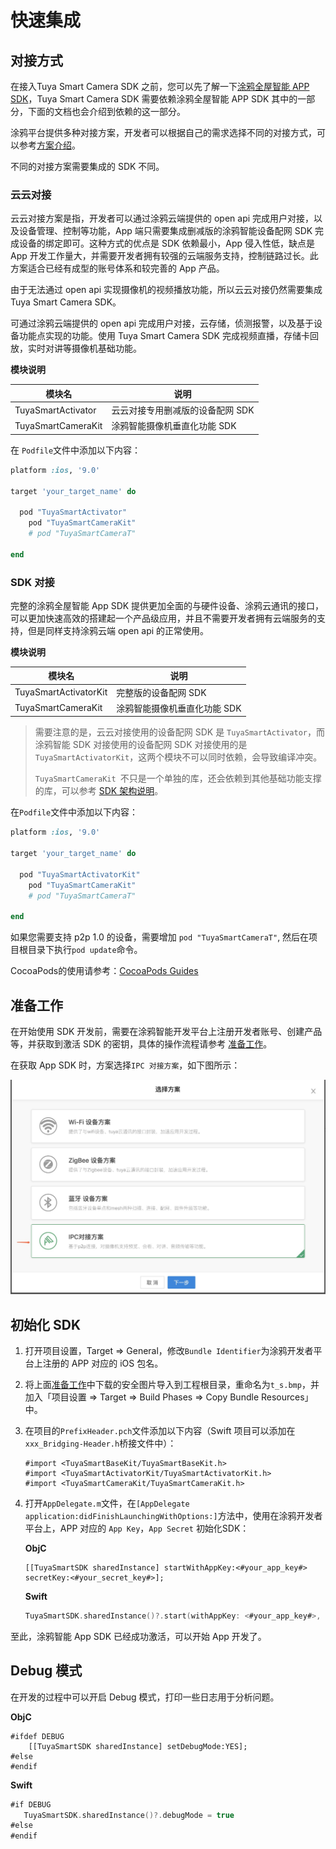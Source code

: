 # 快速集成

## 对接方式

在接入Tuya Smart Camera SDK 之前，您可以先了解一下[涂鸦全屋智能 APP SDK](https://tuyainc.github.io/tuyasmart_home_ios_sdk_doc/zh-hans/)，Tuya Smart Camera SDK 需要依赖涂鸦全屋智能 APP SDK 其中的一部分，下面的文档也会介绍到依赖的这一部分。

涂鸦平台提供多种对接方案，开发者可以根据自己的需求选择不同的对接方式，可以参考[方案介绍](https://docs.tuya.com/zh/iot/open-api/quick-start/solution-overview)。

不同的对接方案需要集成的 SDK 不同。

### 云云对接

云云对接方案是指，开发者可以通过涂鸦云端提供的 open api 完成用户对接，以及设备管理、控制等功能，App 端只需要集成删减版的涂鸦智能设备配网 SDK 完成设备的绑定即可。这种方式的优点是 SDK 依赖最小，App 侵入性低，缺点是 App 开发工作量大，并需要开发者拥有较强的云端服务支持，控制链路过长。此方案适合已经有成型的账号体系和较完善的 App 产品。

由于无法通过 open api 实现摄像机的视频播放功能，所以云云对接仍然需要集成 Tuya Smart Camera SDK。

可通过涂鸦云端提供的 open api 完成用户对接，云存储，侦测报警，以及基于设备功能点实现的功能。使用 Tuya Smart Camera SDK 完成视频直播，存储卡回放，实时对讲等摄像机基础功能。

**模块说明**

| 模块名             | 说明                             |
| ------------------ | -------------------------------- |
| TuyaSmartActivator | 云云对接专用删减版的设备配网 SDK |
| TuyaSmartCameraKit | 涂鸦智能摄像机垂直化功能 SDK     |

在 ```Podfile```文件中添加以下内容：

```ruby
platform :ios, '9.0'

target 'your_target_name' do

  pod "TuyaSmartActivator"
	pod "TuyaSmartCameraKit"
	# pod "TuyaSmartCameraT"

end
```

### SDK 对接

完整的涂鸦全屋智能 App SDK 提供更加全面的与硬件设备、涂鸦云通讯的接口，可以更加快速高效的搭建起一个产品级应用，并且不需要开发者拥有云端服务的支持，但是同样支持涂鸦云端 open api 的正常使用。

**模块说明**

| 模块名                | 说明                         |
| --------------------- | ---------------------------- |
| TuyaSmartActivatorKit | 完整版的设备配网 SDK         |
| TuyaSmartCameraKit    | 涂鸦智能摄像机垂直化功能 SDK |

> 需要注意的是，云云对接使用的设备配网 SDK 是 `TuyaSmartActivator`，而涂鸦智能 SDK 对接使用的设备配网 SDK 对接使用的是`TuyaSmartActivatorKit`，这两个模块不可以同时依赖，会导致编译冲突。
>
> `TuyaSmartCameraKit `不只是一个单独的库，还会依赖到其他基础功能支撑的库，可以参考 [SDK 架构说明](https://tuyainc.github.io/tuyasmart_camera_ios_sdk_doc/zh-hans/resource/architecture.html)。

在```Podfile```文件中添加以下内容：

```ruby
platform :ios, '9.0'

target 'your_target_name' do

  pod "TuyaSmartActivatorKit"
	pod "TuyaSmartCameraKit"
	# pod "TuyaSmartCameraT"

end
```

如果您需要支持 p2p 1.0 的设备，需要增加 `pod "TuyaSmartCameraT"`, 然后在项目根目录下执行```pod update```命令。

CocoaPods的使用请参考：[CocoaPods Guides](https://guides.cocoapods.org/)

## 准备工作

在开始使用 SDK 开发前，需要在涂鸦智能开发平台上注册开发者账号、创建产品等，并获取到激活 SDK 的密钥，具体的操作流程请参考 [准备工作](https://tuyainc.github.io/tuyasmart_home_ios_sdk_doc/zh-hans/resource/Preparation.html)。

在获取 App SDK 时，方案选择`IPC 对接方案`，如下图所示：

<img src="./images/options.jpg" alt="选择方案" style="zoom:50%;" />

## 初始化 SDK

1. 打开项目设置，Target => General，修改```Bundle Identifier```为涂鸦开发者平台上注册的 APP 对应的 iOS 包名。

2. 将上面[准备工作](https://tuyainc.github.io/tuyasmart_home_ios_sdk_doc/zh-hans/resource/Preparation.html)中下载的安全图片导入到工程根目录，重命名为```t_s.bmp```，并加入「项目设置 => Target => Build Phases => Copy Bundle Resources」中。

3. 在项目的```PrefixHeader.pch```文件添加以下内容（Swift 项目可以添加在```xxx_Bridging-Header.h```桥接文件中）：

   ```objc
   #import <TuyaSmartBaseKit/TuyaSmartBaseKit.h>
   #import <TuyaSmartActivatorKit/TuyaSmartActivatorKit.h>
   #import <TuyaSmartCameraKit/TuyaSmartCameraKit.h>
   ```

4. 打开`AppDelegate.m`文件，在`[AppDelegate application:didFinishLaunchingWithOptions:]`方法中，使用在涂鸦开发者平台上，APP 对应的 `App Key`，`App Secret` 初始化SDK：

   __ObjC__

   ```objc
   [[TuyaSmartSDK sharedInstance] startWithAppKey:<#your_app_key#> secretKey:<#your_secret_key#>];
   ```

   __Swift__

   ```swift
   TuyaSmartSDK.sharedInstance()?.start(withAppKey: <#your_app_key#>, secretKey: <#your_secret_key#>)
   ```

至此，涂鸦智能 App SDK 已经成功激活，可以开始 App 开发了。

## Debug 模式

在开发的过程中可以开启 Debug 模式，打印一些日志用于分析问题。

__ObjC__

```objc
#ifdef DEBUG
    [[TuyaSmartSDK sharedInstance] setDebugMode:YES];
#else
#endif
```

__Swift__

```swift
#if DEBUG
   TuyaSmartSDK.sharedInstance()?.debugMode = true
#else
#endif

```

